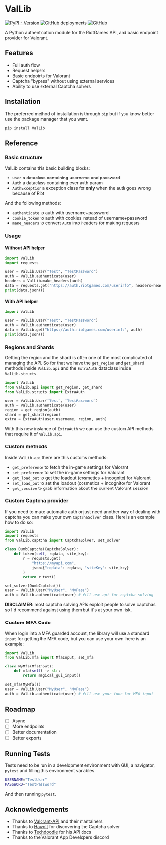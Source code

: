 # ValLib

[![PyPI - Version](https://img.shields.io/pypi/v/ValLib?label=ValLib)](https://pypi.org/project/ValLib/)
![GitHub deployments](https://img.shields.io/github/deployments/ValUtils/ValLib/deploy?label=deploy)
![GitHub](https://img.shields.io/github/license/ValUtils/ValLib)

A Python authentication module for the RiotGames API, and basic endpoint provider for Valorant.

## Features

- Full auth flow
- Request helpers
- Basic endpoints for Valorant
- Captcha "bypass" without using external services
- Ability to use external Captcha solvers

## Installation

The preferred method of installation is through `pip` but if you know better use the package manager that you want.

```sh
pip install ValLib
```

## Reference

### Basic structure

ValLib contains this basic building blocks:

- `User` a dataclass containing username and password
- `Auth` a dataclass containing ever auth param
- `AuthException` a exception class for **only** when the auth goes wrong because of Riot

And the following methods:

- `authenticate` to auth with username+password
- `cookie_token` to auth with cookies instead of username+password
- `make_headers` to convert `Auth` into headers for making requests

### Usage

#### Without API helper

```python
import ValLib
import requests

user = ValLib.User("Test", "TestPassword")
auth = ValLib.authenticate(user)
headers = ValLib.make_headers(auth)
data = requests.get("https://auth.riotgames.com/userinfo", headers=headers)
print(data.json())
```

#### With API helper

```python
import ValLib

user = ValLib.User("Test", "TestPassword")
auth = ValLib.authenticate(user)
data = ValLib.get("https://auth.riotgames.com/userinfo", auth)
print(data.json())
```

### Regions and Shards

Getting the region and the shard is often one of the most complicated of managing the API.
So for that we have the `get_region` and `get_shard` methods inside `ValLib.api` and the `ExtraAuth` dataclass inside `ValLib.structs`.

```python
import ValLib
from ValLib.api import get_region, get_shard
from ValLib.structs import ExtraAuth

user = ValLib.User("Test", "TestPassword")
auth = ValLib.authenticate(user)
region = get_region(auth)
shard = get_shard(region)
extra = ExtraAuth(user.username, region, auth)
```

With this new instance of `ExtraAuth` we can use the custom API methods that require it of `ValLib.api`.

### Custom methods

Inside `ValLib.api` there are this customs methods:

- `get_preference` to fetch the in-game settings for Valorant
- `set_preference` to set the in-game settings for Valorant
- `get_load_out` to get the loadout (cosmetics + incognito) for Valorant
- `set_load_out` to set the loadout (cosmetics + incognito) for Valorant
- `get_session` to grab information about the current Valorant session

### Custom Captcha provider

If you need to make automatic auth or just need another way of dealing with captcha you can make your own `CaptchaSolver` class. Here is an example how to do so:

```python
import ValLib
import requests
from ValLib.captcha import CaptchaSolver, set_solver

class DumbCaptcha(CaptchaSolver):
    def token(self, rqdata, site_key):
        r = requests.get(
            "https://myapi.com",
            json={"rqdata": rqdata, "siteKey": site_key}
        )
        return r.text()

set_solver(DumbCaptcha())
user = ValLib.User("MyUser", "MyPass")
auth = ValLib.authenticate(user) # Will use api for captcha solving
```

**DISCLAIMER**: most captcha solving APIs exploit people to solve captchas so I'd recommend against using them but it's at your own risk.

### Custom MFA Code

When login into a MFA guarded account, the library will use a standard `input` for getting the MFA code, but you can use your own, here is an example:

```python
import ValLib
from ValLib.mfa import MfaInput, set_mfa

class MyMfa(MfaInput):
    def mfa(self) -> str:
        return magical_gui_input()

set_mfa(MyMfa())
user = ValLib.User("MyUser", "MyPass")
auth = ValLib.authenticate(user) # Will use your func for MFA input
```

## Roadmap

- [ ] Async
- [ ] More endpoints
- [ ] Better documentation
- [ ] Better exports

## Running Tests

Tests need to be run in a development environment with GUI, a navigator, `pytest` and filling this environment variables.

```sh
USERNAME="TestUser"
PASSWORD="TestPassword"
```

And then running `pytest`.

## Acknowledgements

- Thanks to [Valorant-API](https://valorant-api.com/) and their mantainers
- Thanks to [Hawolt](https://github.com/hawolt) for discovering the Captcha solver
- Thanks to [Techdoodle](https://github.com/techchrism) for his API docs
- Thanks to the Valorant App Developers discord
